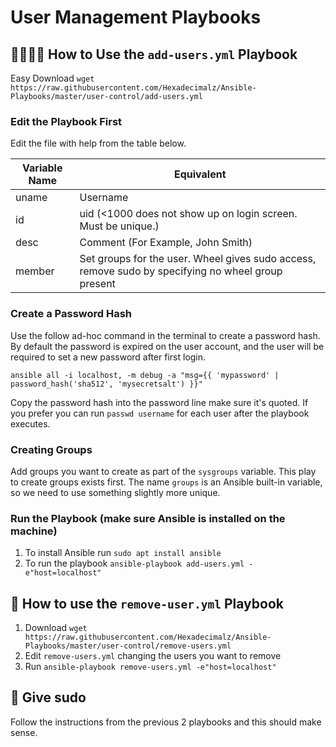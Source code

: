 # User Management Playbooks 
## 👩🧑🏽👩 How to Use the `add-users.yml` Playbook
Easy Download `wget https://raw.githubusercontent.com/Hexadecimalz/Ansible-Playbooks/master/user-control/add-users.yml`
### Edit the Playbook First
Edit the file with help from the table below. 

| Variable Name  | Equivalent                                                                                         |
|----------------|----------------------------------------------------------------------------------------------------|
| uname          | Username                                                                                           |
| id             | uid (<1000 does not show up on login screen. Must be unique.)                                      |
| desc           | Comment (For Example, John Smith)                                                                  |
| member         | Set groups for the user. Wheel gives sudo access, remove sudo by specifying no wheel group present |

### Create a Password Hash
Use the follow ad-hoc command in the terminal to create a password hash. By default the password is expired on the user account, and the user will be required to set a new password after first login. 

`ansible all -i localhost, -m debug -a "msg={{ 'mypassword' | password_hash('sha512', 'mysecretsalt') }}"`

Copy the password hash into the password line make sure it's quoted. If you prefer you can run `passwd username` for each user after the playbook executes. 

### Creating Groups
Add groups you want to create as part of the `sysgroups` variable. This play to create groups exists first. The name `groups` is an Ansible built-in variable, so we need to use something slightly more unique. 

### Run the Playbook (make sure Ansible is installed on the machine) 
1. To install Ansible run `sudo apt install ansible`
1. To run the playbook `ansible-playbook add-users.yml -e"host=localhost"`

## 👤 How to use the `remove-user.yml` Playbook 
1. Download `wget https://raw.githubusercontent.com/Hexadecimalz/Ansible-Playbooks/master/user-control/remove-users.yml`
1. Edit `remove-users.yml` changing the users you want to remove
1. Run `ansible-playbook remove-users.yml -e"host=localhost"`

## 🧙 Give sudo
Follow the instructions from the previous 2 playbooks and this should make sense. 
